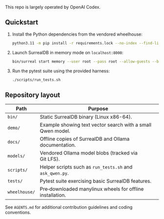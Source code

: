 This repo is largely operated by OpenAI Codex.

## Quickstart

1. Install the Python dependencies from the vendored wheelhouse:

   ```bash
   python3.11 -m pip install -r requirements.lock --no-index --find-links wheelhouse
   ```

2. Launch SurrealDB in memory mode on `localhost:8000`:

   ```bash
   bin/surreal start memory --user root --pass root --allow-guests --bind 127.0.0.1:8000
   ```

3. Run the pytest suite using the provided harness:

   ```bash
   ./scripts/run_tests.sh
   ```

## Repository layout

| Path          | Purpose                                                        |
|---------------|----------------------------------------------------------------|
| `bin/`        | Static SurrealDB binary (Linux x86-64).                         |
| `demo/`       | Example showing text vector search with a small Qwen model.    |
| `docs/`       | Offline copies of SurrealDB and Ollama documentation.          |
| `models/`     | Vendored Ollama model blobs (tracked via Git LFS).             |
| `scripts/`    | Helper scripts such as `run_tests.sh` and `ask_qwen.py`.       |
| `tests/`      | Pytest suite exercising basic SurrealDB features.              |
| `wheelhouse/` | Pre‑downloaded manylinux wheels for offline installation.      |

See `AGENTS.md` for additional contribution guidelines and coding conventions.

